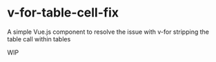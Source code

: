 # v-for-table-cell-fix
A simple Vue.js component to resolve the issue with v-for stripping the table call within tables

WIP
